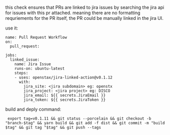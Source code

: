 
this check ensures that PRs are linked to jira issues by searching the jira api for issues with this pr attached. meaning there are no formatting requriements for the PR itself, the PR could be manually linked in the jira UI.

use it:
```
name: Pull Request Workflow
on:
  pull_request:

jobs:
  linked_issue:
    name: Jira Issue
    runs-on: ubuntu-latest
    steps:
    - uses: openstax/jira-linked-action@v0.1.12
      with:
        jira_site: <jira subdomain> eg: openstx
        jira_project: <jira project> eg: DISCO
        jira_email: ${{ secrets.JiraEmail }}
        jira_token: ${{ secrets.JiraToken }}
```


build and deply command:
```
 export tag=v0.1.11 && git status --porcelain && git checkout -b "branch-$tag" && yarn build && git add -f dist && git commit -m "build $tag" && git tag "$tag" && git push --tags
 ```
